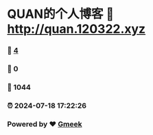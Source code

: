 # QUAN的个人博客 :link: http://quan.120322.xyz 
### :page_facing_up: [4](http://quan.120322.xyz/tag.html) 
### :speech_balloon: 0 
### :hibiscus: 1044 
### :alarm_clock: 2024-07-18 17:22:26 
### Powered by :heart: [Gmeek](https://github.com/Meekdai/Gmeek)

